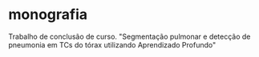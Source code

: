 # monografia
Trabalho de conclusão de curso. "Segmentação pulmonar e detecção de pneumonia em TCs do tórax utilizando Aprendizado Profundo" 
